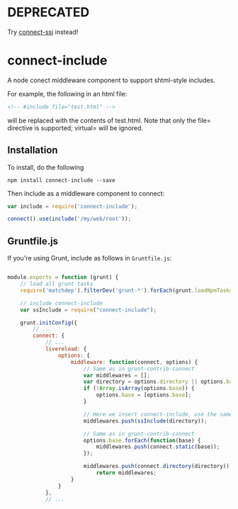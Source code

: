 # DEPRECATED
Try [connect-ssi](https://github.com/soenkekluth/connect-ssi/) instead!

connect-include
=============

A node conect middleware component to support shtml-style includes.

For example, the following in an html file:

```html
<!-- #include file="test.html" -->
```

will be replaced with the contents of test.html. Note that only the file= directive is supported; virtual= will be ignored.


Installation
------------
To install, do the following

```
npm install connect-include --save
```

Then include as a middleware component to connect:

```javascript
var include = require('connect-include');

connect().use(include('/my/web/root'));
```

Gruntfile.js
------------
If you're using Grunt, include as follows in `Gruntfile.js`:

```javascript

module.exports = function (grunt) {
    // load all grunt tasks
    require('matchdep').filterDev('grunt-*').forEach(grunt.loadNpmTasks);

    // include connect-include
    var ssInclude = require("connect-include");

    grunt.initConfig({
        // ...
        connect: {
            // ...
            livereload: {
                options: {
                    middleware: function(connect, options) {
                        // Same as in grunt-contrib-connect
                        var middlewares = [];
                        var directory = options.directory || options.base[options.base.length - 1];
                        if (!Array.isArray(options.base)) {
                            options.base = [options.base];
                        }

                        // Here we insert connect-include, use the same pattern to add other middleware
                        middlewares.push(ssInclude(directory));

                        // Same as in grunt-contrib-connect
                        options.base.forEach(function(base) {
                            middlewares.push(connect.static(base));
                        });

                        middlewares.push(connect.directory(directory));
                            return middlewares;
                    }
                }
            },
            // ...

```

